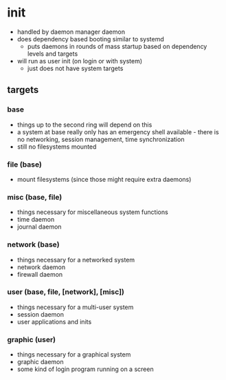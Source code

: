 init
====

- handled by daemon manager daemon
- does dependency based booting similar to systemd
	- puts daemons in rounds of mass startup based on dependency levels and targets
- will run as user init (on login or with system)
	- just does not have system targets


targets
-------


### base

- things up to the second ring will depend on this
- a system at base really only has an emergency shell available - there is no networking, session management, time synchronization
- still no filesystems mounted


### file (base)

- mount filesystems (since those might require extra daemons)


### misc (base, file)

- things necessary for miscellaneous system functions
- time daemon
- journal daemon


### network (base)

- things necessary for a networked system
- network daemon
- firewall daemon


### user (base, file, [network], [misc])

- things necessary for a multi-user system
- session daemon
- user applications and inits


### graphic (user)

- things necessary for a graphical system
- graphic daemon
- some kind of login program running on a screen
